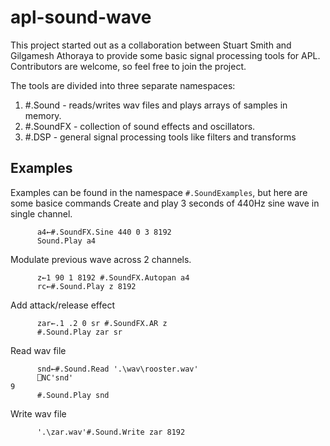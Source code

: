 # apl-sound-wave

This project started out as a collaboration between Stuart Smith and Gilgamesh Athoraya to provide some basic signal processing tools for APL. Contributors are welcome, so feel free to join the project.

The tools are divided into three separate namespaces:
1. #.Sound - reads/writes wav files and plays arrays of samples in memory.
1. #.SoundFX - collection of sound effects and oscillators.
1. #.DSP - general signal processing tools like filters and transforms

## Examples

Examples can be found in the namespace `#.SoundExamples`, but here are some basice commands 
Create and play 3 seconds of 440Hz sine wave in single channel.
```
      a4←#.SoundFX.Sine 440 0 3 8192  
      Sound.Play a4 
```

Modulate previous wave across 2 channels.
```
      z←1 90 1 8192 #.SoundFX.Autopan a4
      rc←#.Sound.Play z 8192
```

Add attack/release effect
```
      zar←.1 .2 0 sr #.SoundFX.AR z
      #.Sound.Play zar sr
```

Read wav file
```
      snd←#.Sound.Read '.\wav\rooster.wav'
      ⎕NC'snd'
9
      #.Sound.Play snd
```

Write wav file
```
      '.\zar.wav'#.Sound.Write zar 8192 
```

